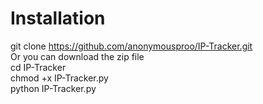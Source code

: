 # Installation
git clone https://github.com/anonymousproo/IP-Tracker.git<br>
Or you can download the zip file<br>
cd IP-Tracker<br>
chmod +x IP-Tracker.py<br>
python IP-Tracker.py<br>
